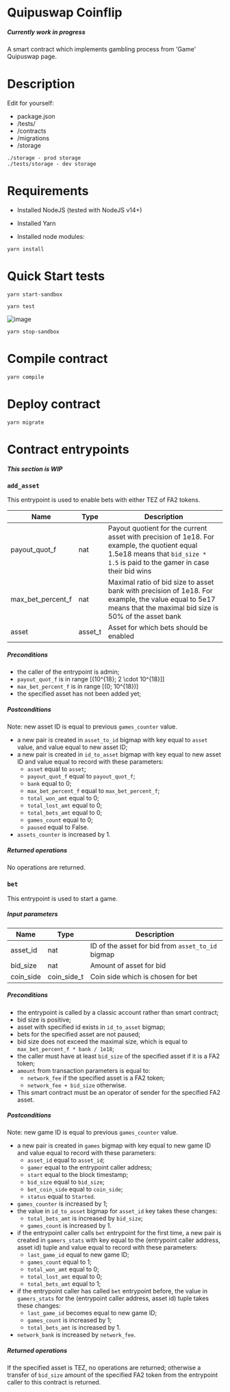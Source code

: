 # Quipuswap Coinflip

##### Currently work in progress

A smart contract which implements gambling process from 'Game' Quipuswap page.

# Description
Edit for yourself:
- package.json
- /tests/
- /contracts
- /migrations
- /storage

```
./storage - prod storage
./tests/storage - dev storage

```

# Requirements

- Installed NodeJS (tested with NodeJS v14+)
- Installed Yarn

- Installed node modules:

```
yarn install

```

# Quick Start tests

```
yarn start-sandbox

```


```
yarn test

``` 

![image](https://user-images.githubusercontent.com/44075582/126524242-6fdd8cf3-a5b5-4143-b46f-97eb7a0a2e73.png)


```
yarn stop-sandbox

```

# Compile contract

```
yarn compile

```

# Deploy contract

```
yarn migrate

```

# Contract entrypoints

##### This section is WIP

### `add_asset`

This entrypoint is used to enable bets with either TEZ of FA2 tokens.

| Name   | Type    | Description |
|--------|---------|------------|
| payout_quot_f | nat | Payout quotient for the current asset with precision of 1e18. For example, the quotient equal 1.5e18 means that `bid_size * 1.5` is paid to the gamer in case their bid wins |
| max_bet_percent_f | nat | Maximal ratio of bid size to asset bank with precision of 1e18. For example, the value equal to 5e17 means that the maximal bid size is 50% of the asset bank |
| asset | asset_t | Asset for which bets should be enabled |

##### Preconditions

- the caller of the entrypoint is admin;
- `payout_quot_f` is in range \[(10^{18}; 2 \cdot 10^{18}]\]
- `max_bet_percent_f` is in range \[(0; 10^{18})\]
- the specified asset has not been added yet;

##### Postconditions

Note: new asset ID is equal to previous `games_counter` value.
- a new pair is created in `asset_to_id` bigmap with key equal to `asset` value, and value equal to new asset ID;
- a new pair is created in `id_to_asset` bigmap with key equal to new asset ID and value equal to record with these parameters:
  * `asset` equal to `asset`;
  * `payout_quot_f` equal to `payout_quot_f`;
  * `bank` equal to 0;
  * `max_bet_percent_f` equal to `max_bet_percent_f`;
  * `total_won_amt` equal to 0;
  * `total_lost_amt` equal to 0;
  * `total_bets_amt` equal to 0;
  * `games_count` equal to 0;
  * `paused` equal to False.
- `assets_counter` is increased by 1.

##### Returned operations

No operations are returned.

### `bet`

This entrypoint is used to start a game.

##### Input parameters

| Name   | Type    | Description |
|--------|---------|------------|
| asset_id | nat | ID of the asset for bid from `asset_to_id` bigmap |
| bid_size | nat | Amount of asset for bid |
| coin_side | coin_side_t | Coin side which is chosen for bet |

##### Preconditions

- the entrypoint is called by a classic account rather than smart contract;
- bid size is positive;
- asset with specified id exists in `id_to_asset` bigmap;
- bets for the specified asset are not paused;
- bid size does not exceed the maximal size, which is equal to `max_bet_percent_f * bank / 1e18`;
- the caller must have at least `bid_size` of the specified asset if it is a FA2 token;
- `amount` from transaction parameters is equal to:
  * `network_fee` if the specified asset is a FA2 token;
  * `network_fee + bid_size` otherwise.
- This smart contract must be an operator of sender for the specified FA2 asset.

##### Postconditions

Note: new game ID is equal to previous `games_counter` value.
- a new pair is created in `games` bigmap with key equal to new game ID and value equal to record with these parameters:
  * `asset_id` equal to `asset_id`;
  * `gamer` equal to the entrypoint caller address;
  * `start` equal to the block timestamp;
  * `bid_size` equal to `bid_size`;
  * `bet_coin_side` equal to `coin_side`;
  * `status` equal to `Started`.
- `games_counter` is increased by 1;
- the value in `id_to_asset` bigmap for `asset_id` key takes these changes:
  * `total_bets_amt` is increased by `bid_size`;
  * `games_count` is increased by 1.
- if the entrypoint caller calls `bet` entrypoint for the first time, a new pair is created in `gamers_stats` with key equal to the (entrypoint caller address, asset id) tuple and value equal to record with these parameters:
  * `last_game_id` equal to new game ID;
  * `games_count` equal to 1;
  * `total_won_amt` equal to 0;
  * `total_lost_amt` equal to 0;
  * `total_bets_amt` equal to 1;
- if the entrypoint caller has called `bet` entrypoint before, the value in `gamers_stats` for the (entrypoint caller address, asset id) tuple takes these changes:
  * `last_game_id` becomes equal to new game ID;
  * `games_count` is increased by 1;
  * `total_bets_amt` is increased by 1.
- `network_bank` is increased by `network_fee`.

##### Returned operations

If the specified asset is TEZ, no operations are returned; otherwise a transfer of `bid_size` amount of the specified FA2 token from the entrypoint caller to this contract is returned.
